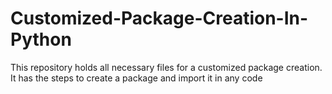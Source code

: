# Customized-Package-Creation-In-Python
This repository holds all necessary files for a customized package creation. It has the steps to create a package and import it in any code
